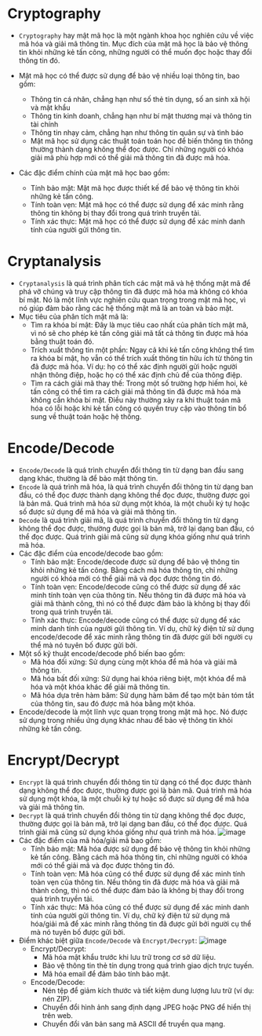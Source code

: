 # Cryptography
- `Cryptography` hay mật mã học là một ngành khoa học nghiên cứu về việc mã hóa và giải mã thông tin. Mục đích của mật mã học là bảo vệ thông tin khỏi những kẻ tấn công, những người có thể muốn đọc hoặc thay đổi thông tin đó.

- Mật mã học có thể được sử dụng để bảo vệ nhiều loại thông tin, bao gồm:

    - Thông tin cá nhân, chẳng hạn như số thẻ tín dụng, số an sinh xã hội và mật khẩu
    - Thông tin kinh doanh, chẳng hạn như bí mật thương mại và thông tin tài chính
    - Thông tin nhạy cảm, chẳng hạn như thông tin quân sự và tình báo
    - Mật mã học sử dụng các thuật toán toán học để biến thông tin thông thường thành dạng không thể đọc được. Chỉ những người có khóa giải mã phù hợp mới có thể giải mã thông tin đã được mã hóa.
- Các đặc điểm chính của mật mã học bao gồm:
    - Tính bảo mật: Mật mã học được thiết kế để bảo vệ thông tin khỏi những kẻ tấn công.
    - Tính toàn vẹn: Mật mã học có thể được sử dụng để xác minh rằng thông tin không bị thay đổi trong quá trình truyền tải.
    - Tính xác thực: Mật mã học có thể được sử dụng để xác minh danh tính của người gửi thông tin.
# Cryptanalysis
- `Cryptanalysis` là quá trình phân tích các mật mã và hệ thống mật mã để phá vỡ chúng và truy cập thông tin đã được mã hóa mà không có khóa bí mật. Nó là một lĩnh vực nghiên cứu quan trọng trong mật mã học, vì nó giúp đảm bảo rằng các hệ thống mật mã là an toàn và bảo mật.
- Mục tiêu của phân tích mật mã là:
    - Tìm ra khóa bí mật: Đây là mục tiêu cao nhất của phân tích mật mã, vì nó sẽ cho phép kẻ tấn công giải mã tất cả thông tin được mã hóa bằng thuật toán đó.
    - Trích xuất thông tin một phần: Ngay cả khi kẻ tấn công không thể tìm ra khóa bí mật, họ vẫn có thể trích xuất thông tin hữu ích từ thông tin đã được mã hóa. Ví dụ: họ có thể xác định người gửi hoặc người nhận thông điệp, hoặc họ có thể xác định chủ đề của thông điệp.
    - Tìm ra cách giải mã thay thế: Trong một số trường hợp hiếm hoi, kẻ tấn công có thể tìm ra cách giải mã thông tin đã được mã hóa mà không cần khóa bí mật. Điều này thường xảy ra khi thuật toán mã hóa có lỗi hoặc khi kẻ tấn công có quyền truy cập vào thông tin bổ sung về thuật toán hoặc hệ thống.
# Encode/Decode
- `Encode/Decode` là quá trình chuyển đổi thông tin từ dạng ban đầu sang dạng khác, thường là để bảo mật thông tin.
- `Encode` là quá trình mã hóa, là quá trình chuyển đổi thông tin từ dạng ban đầu, có thể đọc được thành dạng không thể đọc được, thường được gọi là bản mã. Quá trình mã hóa sử dụng một khóa, là một chuỗi ký tự hoặc số được sử dụng để mã hóa và giải mã thông tin.
- `Decode` là quá trình giải mã, là quá trình chuyển đổi thông tin từ dạng không thể đọc được, thường được gọi là bản mã, trở lại dạng ban đầu, có thể đọc được. Quá trình giải mã cũng sử dụng khóa giống như quá trình mã hóa.
- Các đặc điểm của encode/decode bao gồm:
    - Tính bảo mật: Encode/decode được sử dụng để bảo vệ thông tin khỏi những kẻ tấn công. Bằng cách mã hóa thông tin, chỉ những người có khóa mới có thể giải mã và đọc được thông tin đó.
    - Tính toàn vẹn: Encode/decode cũng có thể được sử dụng để xác minh tính toàn vẹn của thông tin. Nếu thông tin đã được mã hóa và giải mã thành công, thì nó có thể được đảm bảo là không bị thay đổi trong quá trình truyền tải.
    - Tính xác thực: Encode/decode cũng có thể được sử dụng để xác minh danh tính của người gửi thông tin. Ví dụ, chữ ký điện tử sử dụng encode/decode để xác minh rằng thông tin đã được gửi bởi người cụ thể mà nó tuyên bố được gửi bởi.
- Một số kỹ thuật encode/decode phổ biến bao gồm:
    - Mã hóa đối xứng: Sử dụng cùng một khóa để mã hóa và giải mã thông tin.
    - Mã hóa bất đối xứng: Sử dụng hai khóa riêng biệt, một khóa để mã hóa và một khóa khác để giải mã thông tin.
    - Mã hóa dựa trên hàm băm: Sử dụng hàm băm để tạo một bản tóm tắt của thông tin, sau đó được mã hóa bằng một khóa.
- Encode/decode là một lĩnh vực quan trọng trong mật mã học. Nó được sử dụng trong nhiều ứng dụng khác nhau để bảo vệ thông tin khỏi những kẻ tấn công.
# Encrypt/Decrypt
- `Encrypt` là quá trình chuyển đổi thông tin từ dạng có thể đọc được thành dạng không thể đọc được, thường được gọi là bản mã. Quá trình mã hóa sử dụng một khóa, là một chuỗi ký tự hoặc số được sử dụng để mã hóa và giải mã thông tin. 
- `Decrypt` là quá trình chuyển đổi thông tin từ dạng không thể đọc được, thường được gọi là bản mã, trở lại dạng ban đầu, có thể đọc được. Quá trình giải mã cũng sử dụng khóa giống như quá trình mã hóa. 
![image](https://hackmd.io/_uploads/r1xq8Ua_6.png)
- Các đặc điểm của mã hóa/giải mã bao gồm:
    - Tính bảo mật: Mã hóa được sử dụng để bảo vệ thông tin khỏi những kẻ tấn công. Bằng cách mã hóa thông tin, chỉ những người có khóa mới có thể giải mã và đọc được thông tin đó.
    - Tính toàn vẹn: Mã hóa cũng có thể được sử dụng để xác minh tính toàn vẹn của thông tin. Nếu thông tin đã được mã hóa và giải mã thành công, thì nó có thể được đảm bảo là không bị thay đổi trong quá trình truyền tải.
    - Tính xác thực: Mã hóa cũng có thể được sử dụng để xác minh danh tính của người gửi thông tin. Ví dụ, chữ ký điện tử sử dụng mã hóa/giải mã để xác minh rằng thông tin đã được gửi bởi người cụ thể mà nó tuyên bố được gửi bởi.
- Điểm khác biệt giữa `Encode/Decode` và `Encrypt/Decrypt`:
![image](https://hackmd.io/_uploads/B1-euUada.png)
    - Encrypt/Decrypt:
        - Mã hóa mật khẩu trước khi lưu trữ trong cơ sở dữ liệu.
        - Bảo vệ thông tin thẻ tín dụng trong quá trình giao dịch trực tuyến.
        - Mã hóa email để đảm bảo tính bảo mật.
    - Encode/Decode:
        - Nén tệp để giảm kích thước và tiết kiệm dung lượng lưu trữ (ví dụ: nén ZIP).
        - Chuyển đổi hình ảnh sang định dạng JPEG hoặc PNG để hiển thị trên web.
        - Chuyển đổi văn bản sang mã ASCII để truyền qua mạng.
